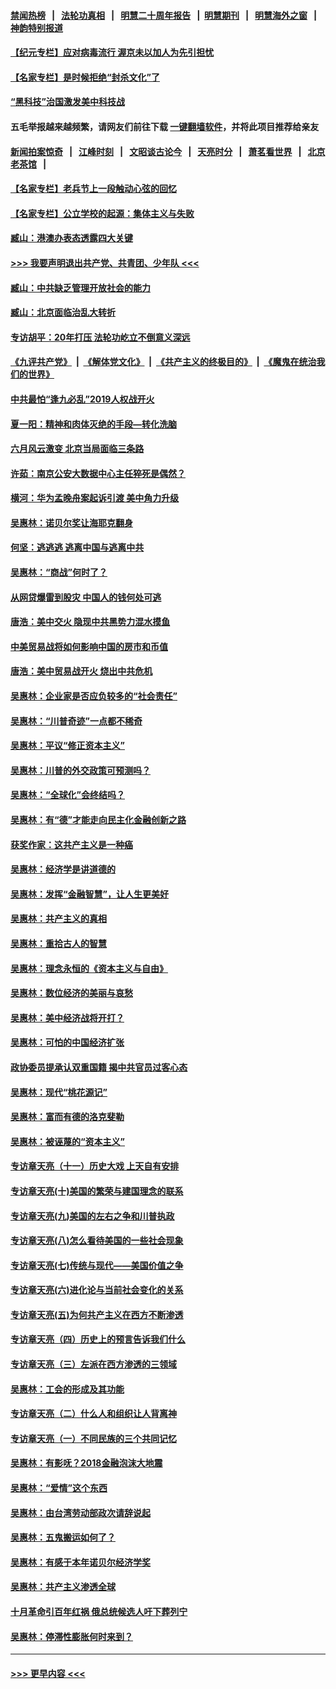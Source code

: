 #### [禁闻热榜](热点新闻.md?=0)  &nbsp;&nbsp;|&nbsp;&nbsp; [法轮功真相](https://github.com/gfw-breaker/truth/blob/master/README.md?=0) &nbsp;&nbsp;|&nbsp;&nbsp; [明慧二十周年报告](https://github.com/gfw-breaker/mh-reports/blob/master/README.md?=0) &nbsp;&nbsp;|&nbsp;&nbsp;[明慧期刊](https://github.com/gfw-breaker/mh-qikan) &nbsp;&nbsp;|&nbsp;&nbsp; [明慧海外之窗](https://github.com/gfw-breaker/mh-news/blob/master/README.md?=0) &nbsp;&nbsp;|&nbsp;&nbsp; [神韵特别报道](https://github.com/gfw-breaker/mh-news/blob/master/shenyun.md?=0)
#### [【纪元专栏】应对病毒流行 渥京未以加人为先引担忧](../pages/nsc423/n11875714.md?t=03110702) 
#### [【名家专栏】是时候拒绝“封杀文化”了](../pages/nsc423/n11814093.md?t=03110702) 
#### [“黑科技”治国激发美中科技战](../pages/nsc423/n11638056.md?t=03110702) 
#### 五毛举报越来越频繁，请网友们前往下载 [一键翻墙软件](https://github.com/gfw-breaker/ssr-accounts)，并将此项目推荐给亲友
#### [新闻拍案惊奇](https://github.com/gfw-breaker/banned-news/blob/master/pages/link4.md) &nbsp;&nbsp;|&nbsp;&nbsp; [江峰时刻](https://github.com/gfw-breaker/banned-news/blob/master/pages/link4.md) &nbsp;&nbsp;|&nbsp;&nbsp; [文昭谈古论今](https://github.com/gfw-breaker/banned-news/blob/master/pages/link4.md) &nbsp;&nbsp;|&nbsp;&nbsp; [天亮时分](https://github.com/gfw-breaker/banned-news/blob/master/pages/link4.md) &nbsp;&nbsp;|&nbsp;&nbsp; [萧茗看世界](https://github.com/gfw-breaker/banned-news/blob/master/pages/link4.md) &nbsp;&nbsp;|&nbsp;&nbsp; [北京老茶馆](https://github.com/gfw-breaker/banned-news/blob/master/pages/link4.md) &nbsp;&nbsp;|&nbsp;&nbsp; 
#### [【名家专栏】老兵节上一段触动心弦的回忆](../pages/nsc423/n11646016.md?t=03110702) 
#### [【名家专栏】公立学校的起源：集体主义与失败](../pages/nsc423/n11601833.md?t=03110702) 
#### [臧山：港澳办表态透露四大关键](../pages/nsc423/n11421628.md?t=03110702) 
#### [>>> 我要声明退出共产党、共青团、少年队 <<<](https://github.com/begood0513/goodnews/blob/master/quit/letter.md) 
#### [臧山：中共缺乏管理开放社会的能力](../pages/nsc423/n11407457.md?t=03110702) 
#### [臧山：北京面临治乱大转折](../pages/nsc423/n11406895.md?t=03110702) 
#### [专访胡平：20年打压 法轮功屹立不倒意义深远](../pages/nsc423/n11398800.md?t=03110702) 
#### [《九评共产党》](https://github.com/begood0513/9ping.md/blob/master/README.md) &nbsp;|&nbsp; [《解体党文化》](../../../../jtdwh.md/blob/master/README.md)  &nbsp;|&nbsp; [《共产主义的终极目的》](../../../../gczydzjmd.md/blob/master/README.md) &nbsp;|&nbsp; [《魔鬼在统治我们的世界》](../../../../mgztzwmdsj.md/blob/master/README.md) 
#### [中共最怕“逢九必乱”2019人权战开火](../pages/nsc423/n11385248.md?t=03110702) 
#### [夏一阳：精神和肉体灭绝的手段—转化洗脑](../pages/nsc423/n11368250.md?t=03110702) 
#### [六月风云激变 北京当局面临三条路](../pages/nsc423/n11313668.md?t=03110702) 
#### [许茹：南京公安大数据中心主任猝死是偶然？](../pages/nsc423/n11064744.md?t=03110702) 
#### [横河：华为孟晚舟案起诉引渡 美中角力升级](../pages/nsc423/n11027230.md?t=03110702) 
#### [吴惠林：诺贝尔奖让海耶克翻身](../pages/nsc423/n10890049.md?t=03110702) 
#### [何坚：逃逃逃 逃离中国与逃离中共](../pages/nsc423/n10592891.md?t=03110702) 
#### [吴惠林：“商战”何时了？](../pages/nsc423/n10573558.md?t=03110702) 
#### [从网贷爆雷到股灾 中国人的钱何处可逃](../pages/nsc423/n10572800.md?t=03110702) 
#### [唐浩：美中交火 隐现中共黑势力混水摸鱼](../pages/nsc423/n10544040.md?t=03110702) 
#### [中美贸易战将如何影响中国的房市和币值](../pages/nsc423/n10543697.md?t=03110702) 
#### [唐浩：美中贸易战开火 烧出中共危机](../pages/nsc423/n10540126.md?t=03110702) 
#### [吴惠林：企业家是否应负较多的“社会责任”](../pages/nsc423/n10535022.md?t=03110702) 
#### [吴惠林：“川普奇迹”一点都不稀奇](../pages/nsc423/n10512808.md?t=03110702) 
#### [吴惠林：平议“修正资本主义”](../pages/nsc423/n10495724.md?t=03110702) 
#### [吴惠林：川普的外交政策可预测吗？](../pages/nsc423/n10462387.md?t=03110702) 
#### [吴惠林：“全球化”会终结吗？](../pages/nsc423/n10452838.md?t=03110702) 
#### [吴惠林：有“德”才能走向民主化金融创新之路](../pages/nsc423/n10432292.md?t=03110702) 
#### [获奖作家：这共产主义是一种癌](../pages/nsc423/n10431541.md?t=03110702) 
#### [吴惠林：经济学是讲道德的](../pages/nsc423/n10398014.md?t=03110702) 
#### [吴惠林：发挥“金融智慧”，让人生更美好](../pages/nsc423/n10375019.md?t=03110702) 
#### [吴惠林：共产主义的真相](../pages/nsc423/n10351394.md?t=03110702) 
#### [吴惠林：重拾古人的智慧](../pages/nsc423/n10337691.md?t=03110702) 
#### [吴惠林：理念永恒的《资本主义与自由》](../pages/nsc423/n10316274.md?t=03110702) 
#### [吴惠林：数位经济的美丽与哀愁](../pages/nsc423/n10292946.md?t=03110702) 
#### [吴惠林：美中经济战将开打？](../pages/nsc423/n10258825.md?t=03110702) 
#### [吴惠林：可怕的中国经济扩张](../pages/nsc423/n10219147.md?t=03110702) 
#### [政协委员提承认双重国籍 揭中共官员过客心态](../pages/nsc423/n10208809.md?t=03110702) 
#### [吴惠林：现代“桃花源记”](../pages/nsc423/n10185234.md?t=03110702) 
#### [吴惠林：富而有德的洛克斐勒](../pages/nsc423/n10142264.md?t=03110702) 
#### [吴惠林：被诬蔑的“资本主义”](../pages/nsc423/n10124816.md?t=03110702) 
#### [专访章天亮（十一）历史大戏 上天自有安排](../pages/nsc423/n10094905.md?t=03110702) 
#### [专访章天亮(十)美国的繁荣与建国理念的联系](../pages/nsc423/n10094899.md?t=03110702) 
#### [专访章天亮(九)美国的左右之争和川普执政](../pages/nsc423/n10094889.md?t=03110702) 
#### [专访章天亮(八)怎么看待美国的一些社会现象](../pages/nsc423/n10094857.md?t=03110702) 
#### [专访章天亮(七)传统与现代——美国价值之争](../pages/nsc423/n10093140.md?t=03110702) 
#### [专访章天亮(六)进化论与当前社会变化的关系](../pages/nsc423/n10092036.md?t=03110702) 
#### [专访章天亮(五)为何共产主义在西方不断渗透](../pages/nsc423/n10083620.md?t=03110702) 
#### [专访章天亮（四）历史上的预言告诉我们什么](../pages/nsc423/n10083606.md?t=03110702) 
#### [专访章天亮（三）左派在西方渗透的三领域](../pages/nsc423/n10081115.md?t=03110702) 
#### [吴惠林：工会的形成及其功能](../pages/nsc423/n10080633.md?t=03110702) 
#### [专访章天亮（二）什么人和组织让人背离神](../pages/nsc423/n10076637.md?t=03110702) 
#### [专访章天亮（一）不同民族的三个共同记忆](../pages/nsc423/n10074188.md?t=03110702) 
#### [吴惠林：有影呒？2018金融泡沫大地震](../pages/nsc423/n10040534.md?t=03110702) 
#### [吴惠林：“爱情”这个东西](../pages/nsc423/n10019423.md?t=03110702) 
#### [吴惠林：由台湾劳动部政次请辞说起](../pages/nsc423/n9979679.md?t=03110702) 
#### [吴惠林：五鬼搬运如何了？](../pages/nsc423/n9925338.md?t=03110702) 
#### [吴惠林：有感于本年诺贝尔经济学奖](../pages/nsc423/n9871883.md?t=03110702) 
#### [吴惠林：共产主义渗透全球](../pages/nsc423/n9812748.md?t=03110702) 
#### [十月革命引百年红祸 俄总统候选人吁下葬列宁](../pages/nsc423/n9810182.md?t=03110702) 
#### [吴惠林：停滞性膨胀何时来到？](../pages/nsc423/n9764136.md?t=03110702) 

----
#### [ >>> 更早内容 <<< ](../indexes/nsc423-earlier.md)

